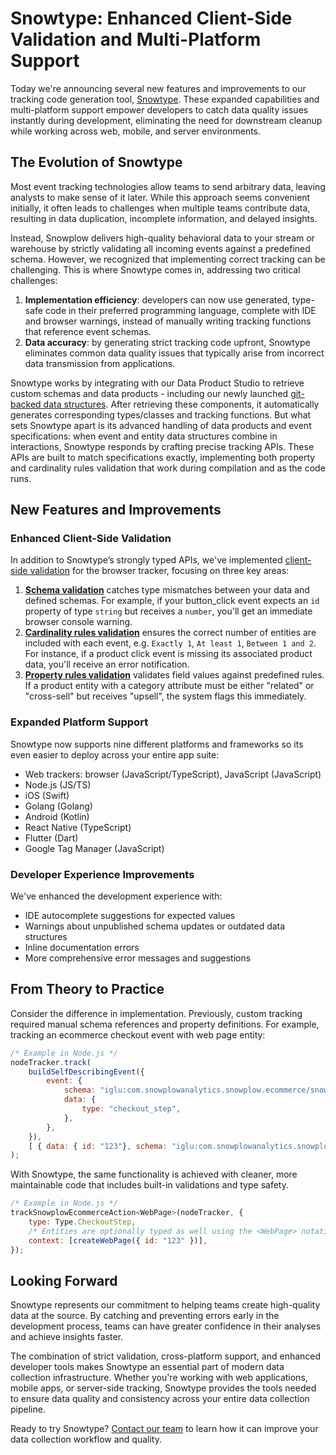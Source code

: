 # Snowtype: Enhanced Client-Side Validation and Multi-Platform Support

Today we're announcing several new features and improvements to our tracking code generation tool, [Snowtype](https://snowplow.io/blog/implement-custom-snowplow-tracking-faster-with-snowtype). These expanded capabilities and multi-platform support empower developers to catch data quality issues instantly during development, eliminating the need for downstream cleanup while working across web, mobile, and server environments.

## The Evolution of Snowtype

Most event tracking technologies allow teams to send arbitrary data, leaving analysts to make sense of it later. While this approach seems convenient initially, it often leads to challenges when multiple teams contribute data, resulting in data duplication, incomplete information, and delayed insights.

Instead, Snowplow delivers high-quality behavioral data to your stream or warehouse by strictly validating all incoming events against a predefined schema. However, we recognized that implementing correct tracking can be challenging. This is where Snowtype comes in, addressing two critical challenges:

1. **Implementation efficiency**: developers can now use generated, type-safe code in their preferred programming language, complete with IDE and browser warnings, instead of manually writing tracking functions that reference event schemas.
2. **Data accuracy**: by generating strict tracking code upfront, Snowtype eliminates common data quality issues that typically arise from incorrect data transmission from applications.

Snowtype works by integrating with our Data Product Studio to retrieve custom schemas and data products - including our newly launched [git-backed data structures](https://snowplow.io/blog/introducing-git-backed-management). After retrieving these components, it automatically generates corresponding types/classes and tracking functions. But what sets Snowtype apart is its advanced handling of data products and event specifications: when event and entity data structures combine in interactions, Snowtype responds by crafting precise tracking APIs. These APIs are built to match specifications exactly, implementing both property and cardinality rules validation that work during compilation and as the code runs.

## New Features and Improvements
### Enhanced Client-Side Validation

In addition to Snowtype’s strongly typed APIs, we've implemented [client-side validation](https://docs.snowplow.io/docs/collecting-data/code-generation/client-side-validation/) for the browser tracker, focusing on three key areas:

1. **[Schema validation](https://docs.snowplow.io/docs/data-product-studio/snowtype/client-side-validation/#schema-validation-example)** catches type mismatches between your data and defined schemas. For example, if your button_click event expects an `id` property of type `string` but receives a `number`, you'll get an immediate browser console warning‍.
2. **[Cardinality rules validation](https://docs.snowplow.io/docs/collecting-data/code-generation/client-side-validation#entity-cardinality-rules-validation-example)** ensures the correct number of entities are included with each event, e.g. `Exactly 1`, `At least 1`, `Between 1 and 2‍`. For instance, if a product click event is missing its associated product data, you'll receive an error notification.
3. **[Property rules validation](https://docs.snowplow.io/docs/understanding-tracking-design/managing-event-specifications/ui#properties)** validates field values against predefined rules. If a product entity with a category attribute must be either "related" or "cross-sell" but receives "upsell", the system flags this immediately.

### Expanded Platform Support

Snowtype now supports nine different platforms and frameworks so its even easier to deploy across your entire app suite:

* Web trackers: browser (JavaScript/TypeScript), JavaScript (JavaScript)
* Node.js (JS/TS)
* iOS (Swift)
* Golang (Golang)
* Android (Kotlin)
* React Native (TypeScript)
* Flutter (Dart)
* Google Tag Manager (JavaScript)

### Developer Experience Improvements

We've enhanced the development experience with:

* IDE autocomplete suggestions for expected values
* Warnings about unpublished schema updates or outdated data structures
* Inline documentation errors
* More comprehensive error messages and suggestions

## From Theory to Practice

Consider the difference in implementation. Previously, custom tracking required manual schema references and property definitions. For example, tracking an ecommerce checkout event with web page entity:

```javascript
/* Example in Node.js */
nodeTracker.track(
    buildSelfDescribingEvent({
        event: {
            schema: "iglu:com.snowplowanalytics.snowplow.ecommerce/snowplow_ecommerce_action/jsonschema/1-0-2",
            data: {
                type: "checkout_step",
            },
        },
    }),
    [ { data: { id: "123"}, schema: "iglu:com.snowplowanalytics.snowplow/web_page/jsonschema/1-0-0",} ]
);
```

With Snowtype, the same functionality is achieved with cleaner, more maintainable code that includes built-in validations and type safety.

```javascript
/* Example in Node.js */
trackSnowplowEcommerceAction<WebPage>(nodeTracker, {
    type: Type.CheckoutStep,
    /* Entities are optionally typed as well using the <WebPage> notation */
    context: [createWebPage({ id: "123" })],
});
```

## Looking Forward

Snowtype represents our commitment to helping teams create high-quality data at the source. By catching and preventing errors early in the development process, teams can have greater confidence in their analyses and achieve insights faster.

The combination of strict validation, cross-platform support, and enhanced developer tools makes Snowtype an essential part of modern data collection infrastructure. Whether you're working with web applications, mobile apps, or server-side tracking, Snowtype provides the tools needed to ensure data quality and consistency across your entire data collection pipeline.

Ready to try Snowtype? [Contact our team](https://snowplow.io/get-started/book-a-demo-of-snowplow-bdp) to learn how it can improve your data collection workflow and quality.
